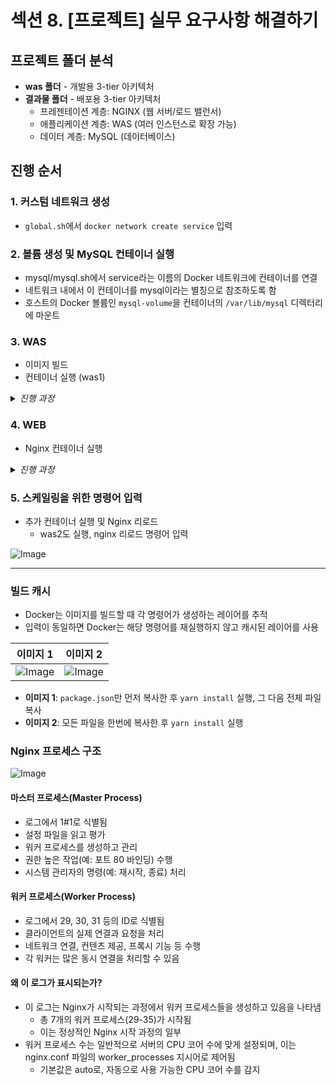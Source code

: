 # 섹션 8. [프로젝트] 실무 요구사항 해결하기 

## 프로젝트 폴더 분석

- <b>was 폴더</b> - 개발용 3-tier 아키텍처
- <b>결과물 폴더</b> - 배포용 3-tier 아키텍처
    - 프레젠테이션 계층: NGINX (웹 서버/로드 밸런서)
    - 애플리케이션 계층: WAS (여러 인스턴스로 확장 가능)
    - 데이터 계층: MySQL (데이터베이스)

## 진행 순서

### 1. 커스텀 네트워크 생성
- `global.sh`에서 `docker network create service` 입력

### 2. 볼륨 생성 및 MySQL 컨테이너 실행
- mysql/mysql.sh에서 service라는 이름의 Docker 네트워크에 컨테이너를 연결
- 네트워크 내에서 이 컨테이너를 mysql이라는 별칭으로 참조하도록 함
- 호스트의 Docker 볼륨인 `mysql-volume`을 컨테이너의 `/var/lib/mysql` 디렉터리에 마운트

### 3. WAS
- 이미지 빌드
- 컨테이너 실행 (was1)
<details>
<summary><i>진행 과정</i></summary>

#### 이미지 빌드
- 현재 폴더의 Dockerfile을 was라는 이름으로 빌드
![Image](https://github.com/user-attachments/assets/dba49650-134f-45d0-aa87-713f88b41b95)

#### 컨테이너 띄우기
- was1, was2 컨테이너를 순차적으로 띄운다
![Image](https://github.com/user-attachments/assets/f418c3d5-ee26-471d-9382-a20183adff49)

![Image](https://github.com/user-attachments/assets/7a359406-a2d0-4c6b-a144-fb1dbc99a728)

</details>

### 4. WEB
- Nginx 컨테이너 실행

<details>
<summary><i>진행 과정</i></summary>

- Nginx를 리버스 프록시로 사용하여 외부 요청을 내부 "was" 서비스로 전달하는 구조 
![Image](https://github.com/user-attachments/assets/6f5ead71-7a41-495f-8958-bb8463253ce1)


- Nginx를 리버스 프록시로 사용하여 외부 요청을 내부 "was" 서비스로 전달하는 구조
    - 두 파일(`default.conf`와 `nginx.sh`)의 연관성
    - `nginx.sh` 스크립트가 실행되면, 이 스크립트는 Docker 명령을 통해 Nginx 컨테이너를 실행함. 이 과정에서 -v 옵션을 사용하여 로컬에 있는 `default.conf` 파일을 컨테이너 내부의 `/etc/nginx/conf.d/default.conf` 경로로 마운트(연결)

#### 전체 구조
- WAS 서비스는 직접 외부에 노출되지 않고, Nginx를 통해 요청이 전달되어 보안과 로드 밸런싱 등의 이점
![Image](https://github.com/user-attachments/assets/f7678924-8157-45d1-82c5-96f9a7c4c7e2)

#### 경로 불일치시 오류
- 터미널 실행할 떄 경로 맞는지 확인하자
![Image](https://github.com/user-attachments/assets/22254add-3d2f-4644-99eb-617433547d52)

#### 성공하면 나오는 화면
![Image](https://github.com/user-attachments/assets/0a987415-729a-4730-afda-5ff09c9e5164)

</details>

### 5. 스케일링을 위한 명령어 입력
- 추가 컨테이너 실행 및 Nginx 리로드
    - was2도 실행, nginx 리로드 명령어 입력

![Image](https://github.com/user-attachments/assets/846515f3-104b-4062-b2cf-4850ea96ce67)

--------

### 빌드 캐시
- Docker는 이미지를 빌드할 때 각 명령어가 생성하는 레이어를 추적
- 입력이 동일하면 Docker는 해당 명령어를 재실행하지 않고 캐시된 레이어를 사용

| 이미지 1 | 이미지 2 |
| --- | --- |
| ![Image](https://github.com/user-attachments/assets/aa01a9fc-7be4-4cb9-99c6-afa5f0682a42) | ![Image](https://github.com/user-attachments/assets/87f8a204-2665-4802-a2eb-7560e45ace8d) |

- <b>이미지 1</b>: `package.json`만 먼저 복사한 후 `yarn install` 실행, 그 다음 전체 파일 복사
- <b>이미지 2</b>: 모든 파일을 한번에 복사한 후 `yarn install` 실행

### Nginx 프로세스 구조
![Image](https://github.com/user-attachments/assets/7de6e082-08ee-40d2-a43c-20a267bcdad7)

#### 마스터 프로세스(Master Process)
- 로그에서 1#1로 식별됨
- 설정 파일을 읽고 평가
- 워커 프로세스를 생성하고 관리
- 권한 높은 작업(예: 포트 80 바인딩) 수행
- 시스템 관리자의 명령(예: 재시작, 종료) 처리

#### 워커 프로세스(Worker Process)
- 로그에서 29, 30, 31 등의 ID로 식별됨
- 클라이언트의 실제 연결과 요청을 처리
- 네트워크 연결, 컨텐츠 제공, 프록시 기능 등 수행
- 각 워커는 많은 동시 연결을 처리할 수 있음

#### 왜 이 로그가 표시되는가?
- 이 로그는 Nginx가 시작되는 과정에서 워커 프로세스들을 생성하고 있음을 나타냄
    - 총 7개의 워커 프로세스(29-35)가 시작됨
    - 이는 정상적인 Nginx 시작 과정의 일부
- 워커 프로세스 수는 일반적으로 서버의 CPU 코어 수에 맞게 설정되며, 이는 nginx.conf 파일의 worker_processes 지시어로 제어됨
    - 기본값은 auto로, 자동으로 사용 가능한 CPU 코어 수를 감지
